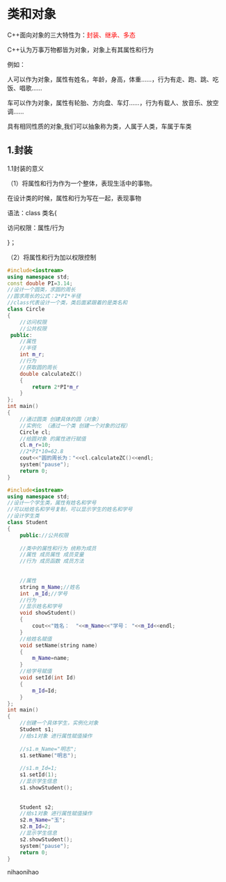 # 类和对象

C++面向对象的三大特性为：<font color=red>封装、继承、多态</font>

C++认为万事万物都皆为对象，对象上有其属性和行为

例如：

人可以作为对象，属性有姓名，年龄，身高，体重……，行为有走、跑、跳、吃饭、唱歌……

车可以作为对象，属性有轮胎、方向盘、车灯……，行为有载人、放音乐、放空调……

具有相同性质的对象,我们可以抽象称为类，人属于人类，车属于车类

## 1.封装

1.1封装的意义

（1）将属性和行为作为一个整体，表现生活中的事物。

在设计类的时候，属性和行为写在一起，表现事物

语法：class 类名{

访问权限：属性/行为

}；

（2）将属性和行为加以权限控制

```c++
#include<iostream>
using namespace std;
const double PI=3.14;
//设计一个圆类，求圆的周长
//圆求周长的公式：2*PI*半径
//class代表设计一个类，类后面紧跟着的是类名和
class Circle
{
    //访问权限
    //公共权限
 public:
    //属性
    //半径
    int m_r;
    //行为
    //获取圆的周长
    double calculateZC()  
    {
        return 2*PI*m_r 
    }
};
int main()
{
    //通过圆类 创建具体的圆（对象）
    //实例化 （通过一个类 创建一个对象的过程）
    Circle cl;
    //给圆对象 的属性进行赋值
    cl.m_r=10;
    //2*PI*10=62.8
    cout<<"圆的周长为："<<cl.calculateZC()<<endl;
    system("pause");
    return 0;
}
```

```c++
#include<iostream>
using namespace std;
//设计一个学生类，属性有姓名和学号
//可以给姓名和学号复制，可以显示学生的姓名和学号
//设计学生类
class Student
{
    public://公共权限
    
    //类中的属性和行为 统称为成员
    //属性 成员属性 成员变量
    //行为 成员函数 成员方法
    
    
    //属性
    string m_Name;//姓名
    int ,m_Id;//学号
    //行为
    //显示姓名和学号
    void showStudent()
    {
        cout<<"姓名：  "<<m_Name<<"学号： "<<m_Id<<endl;
    }
    //给姓名赋值
    void setName(string name)
    {
        m_Name=name;
    }
    //给学号赋值
    void setId(int Id)
    {
        m_Id=Id;
    }
};
int main()
{
    //创建一个具体学生，实例化对象
    Student s1;
    //给s1对象 进行属性赋值操作
    
    //s1.m_Name="明志";
    s1.setName("明志");
    
    //s1.m_Id=1;
    s1.setId(1);
    //显示学生信息
    s1.showStudent();
    
    
    Student s2;
    //给s1对象 进行属性赋值操作
    s2.m_Name="玉";
    s2.m_Id=2;
    //显示学生信息
    s2.showStudent();
    system("pause");
    return 0;
}
```

nihaonihao
